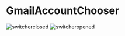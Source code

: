 # GmailAccountChooser

![switcherclosed](https://cloud.githubusercontent.com/assets/23381860/20271215/1446ad08-aa58-11e6-917d-4e9cb0ffd3ab.png)
![switcheropened](https://cloud.githubusercontent.com/assets/23381860/20271216/144d4e24-aa58-11e6-8492-3fc7a2506529.png)


